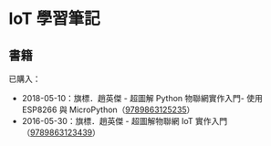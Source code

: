 # IoT 學習筆記

## 書籍

已購入：

* 2018-05-10：旗標．趙英傑 - 超圖解 Python 物聯網實作入門- 使用 ESP8266 與 MicroPython（[9789863125235](https://www.tenlong.com.tw/products/9789863125235)）
* 2016-05-30：旗標．趙英傑 - 超圖解物聯網 IoT 實作入門（[9789863123439](https://www.tenlong.com.tw/products/9789863123439)）



